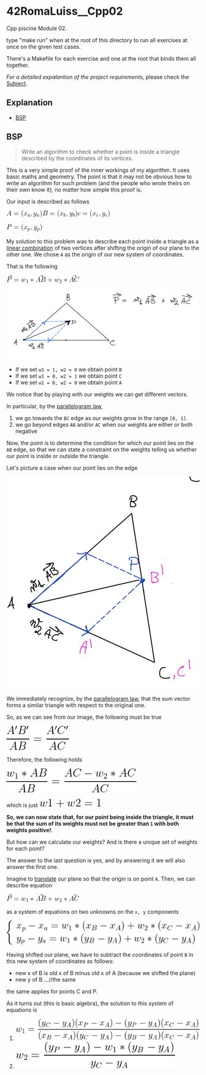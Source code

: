 # 42RomaLuiss__Cpp02

Cpp piscine Module 02.

type "make run" when at the root of this directory to run all exercises at once on the given test cases.

There's a Makefile for each exercise and one at the root that binds them all together.

*For a detailed expalantion of the project requirements*, please check the [Subject](en.subject.pdf).

## Explanation

- [BSP](https://github.com/mmarinel/42RomaLuiss__Cpp02/blob/master/README.md#bsp)

## BSP

> Write an algorithm to check whether a point is inside a triangle described by the coordinates of its vertices.

This is a very simple proof of the inner workings of my algorithm.
It uses basic maths and geometry.
The point is that it may not be obvious how to write an algorithm for such problem (and the people who wrote theirs on their own know it), no matter how simple this proof is.

Our input is described as follows

![](https://github.com/mmarinel/42RomaLuiss__Cpp02/blob/master/formulas/bsp_vertices.gif)

![](https://github.com/mmarinel/42RomaLuiss__Cpp02/blob/master/formulas/bsp_points.gif)

My solution to this problem was to describe each point inside a triangle as a [linear combination](https://en.wikipedia.org/wiki/Linear_combination#:~:text=In%20mathematics%2C%20a%20linear%20combination,a%20and%20b%20are%20constants.)
of two vertices after shifting the origin of our plane to the other one. We chose `A` as the origin of our new system of coordinates.

That is the following

![](https://github.com/mmarinel/42RomaLuiss__Cpp02/blob/master/formulas/bsp_linear_comb.gif)

![](https://github.com/mmarinel/42RomaLuiss__Cpp02/blob/master/formulas/triangle_linear_comb.png)

- If we set `w1 = 1, w2 = 0` we obtain point `B`
- If we set `w1 = 0, w2 = 1` we obtain point `C`
- If we set `w1 = 0, w2 = 0` we obtain point `A`

We notice that by playing with our weights we can get different vectors.

In particular, by the [parallelogram law](https://en.wikipedia.org/wiki/Parallelogram_law),

1. we go towards the `BC` edge as our weights grow in the range `[0, 1]`.
2. we go beyond edges `AB` and/or `AC` when our weights are either or both negative

Now, the point is to determine the condition for which our point lies on the `AB` edge, so that we can state a constraint on the weights telling us whether our point is inside or outside the triangle.

Let's picture a case when our point lies on the edge

![](https://github.com/mmarinel/42RomaLuiss__Cpp02/blob/master/formulas/bsp_triangle_edge.png)

We immediately recognize, by the [parallelogram law](https://en.wikipedia.org/wiki/Parallelogram_law), that the sum vector forms a similar triangle with respect to the original one.

So, as we can see from our image, the following must be true

![](https://github.com/mmarinel/42RomaLuiss__Cpp02/blob/master/formulas/bsp_similar.gif)

Therefore, the following holds

![](https://github.com/mmarinel/42RomaLuiss__Cpp02/blob/master/formulas/bsp_similar_2.gif)

which is just 
![](https://github.com/mmarinel/42RomaLuiss__Cpp02/blob/master/formulas/bsp_similar_3.gif)

**So, we can now state that, for our point being inside the triangle, it must be that the sum of its weights must not be greater than `1` with both weights positive!**.


But how can we calculate our weights? And is there a unique set of weights for each point?

The answer to the last question is yes, and by answering it we will also answer the first one.

Imagine to [translate](https://en.wikipedia.org/wiki/Translation_(geometry)) our plane so that the origin is on point `A`. Then, we can describe equation 

![](https://github.com/mmarinel/42RomaLuiss__Cpp02/blob/master/formulas/bsp_linear_comb.gif)

as a system of equations on two unknowns on the `x, y` components

![](https://github.com/mmarinel/42RomaLuiss__Cpp02/blob/master/formulas/bsp_eq_sys.gif)

Having shifted our plane, we have to subtract the coordinates of point `B` in this new system of coordinates as follows:
- new x of B is old x of B minus old x of A (because we shifted the plane)
- new y of B ...//the same

the same applies for points C and P.

As it turns out (this is basic algebra), the solution to this system of equations is

1. ![](https://github.com/mmarinel/42RomaLuiss__Cpp02/blob/master/formulas/bsp_w1_sol.gif)
2. ![](https://github.com/mmarinel/42RomaLuiss__Cpp02/blob/master/formulas/bsp_w2_sol.gif)

